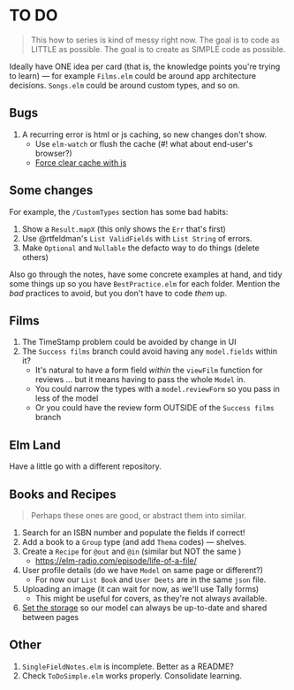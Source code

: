 # TO DO

> This how to series is kind of messy right now.
> The goal is to code as LITTLE as possible.
> The goal is to create as SIMPLE code as possible.

Ideally have ONE idea per card (that is, the knowledge points you're trying to learn) — for example `Films.elm` could be around app architecture decisions. `Songs.elm` could be around custom types, and so on.

## Bugs

1. A recurring error is html or js caching, so new changes don't show.
    - Use `elm-watch` or flush the cache (#! what about end-user's browser?)
    - [Force clear cache with js](https://locall.host/force-clear-browser-cache-javascript)


## Some changes

For example, the `/CustomTypes` section has some bad habits:

1. Show a `Result.mapX` (this only shows the `Err` that's first)
2. Use @rtfeldman's `List ValidFields` with `List String` of errors.
3. Make `Optional` and `Nullable` the defacto way to do things (delete others)

Also go through the notes, have some concrete examples at hand, and tidy some things up so you have `BestPractice.elm` for each folder. Mention the _bad_ practices to avoid, but you don't have to code _them_ up.

## Films

1. The TimeStamp problem could be avoided by change in UI
2. The `Success films` branch could avoid having any `model.fields` within it?
    - It's natural to have a form field _within_ the `viewFilm` function for reviews ... but it means having to pass the whole `Model` in.
    - You could narrow the types with a `model.reviewForm` so you pass in less of the model
    - Or you could have the review form OUTSIDE of the `Success films` branch


## Elm Land

Have a little go with a different repository.

## Books and Recipes

> Perhaps these ones are good, or abstract them into similar.

1. Search for an ISBN number and populate the fields if correct!
2. Add a book to a `Group` type (and add `Thema` codes) — shelves.
3. Create a `Recipe` for `@out` and `@in` (similar but NOT the same )
    - https://elm-radio.com/episode/life-of-a-file/
4. User profile details (do we have `Model` on same page or different?)
    - For now our `List Book` and `User Deets` are in the same `json` file.
5. Uploading an image (it can wait for now, as we'll use Tally forms)
    - This might be useful for covers, as they're not always available.
6. [Set the storage](https://github.com/evancz/elm-todomvc/blob/f236e7e56941c7705aba6e42cb020ff515fe3290/src/Main.elm#L36C19-L36C35) so our model can always be up-to-date and shared between pages

## Other

1. `SingleFieldNotes.elm` is incomplete. Better as a README?
2. Check `ToDoSimple.elm` works properly. Consolidate learning.


